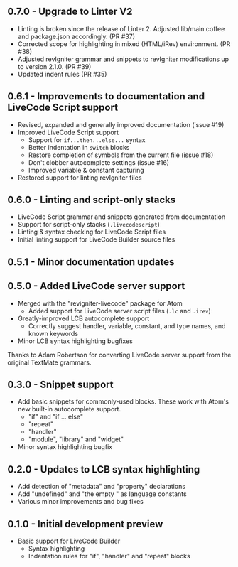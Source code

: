 ## 0.7.0 - Upgrade to Linter V2
* Linting is broken since the release of Linter 2. Adjusted
  lib/main.coffee and package.json accordingly. (PR #37)
* Corrected scope for highlighting in mixed (HTML/iRev)
  environment. (PR #38)
* Adjusted revIgniter grammar and snippets to revIgniter modifications
  up to version 2.1.0. (PR #39)
* Updated indent rules (PR #35)

## 0.6.1 - Improvements to documentation and LiveCode Script support
* Revised, expanded and generally improved documentation (issue #19)
* Improved LiveCode Script support
  * Support for `if...then...else...` syntax
  * Better indentation in `switch` blocks
  * Restore completion of symbols from the current file (issue #18)
  * Don't clobber autocomplete settings (issue #16)
  * Improved variable & constant capturing
* Restored support for linting revIgniter files

## 0.6.0 - Linting and script-only stacks
* LiveCode Script grammar and snippets generated from documentation
* Support for script-only stacks (`.livecodescript`)
* Linting & syntax checking for LiveCode Script files
* Initial linting support for LiveCode Builder source files

## 0.5.1 - Minor documentation updates

## 0.5.0 - Added LiveCode server support
* Merged with the "revigniter-livecode" package for Atom
  * Added support for LiveCode server script files (`.lc` and `.irev`)
* Greatly-improved LCB autocomplete support
  * Correctly suggest handler, variable, constant, and type names, and known
    keywords
* Minor LCB syntax highlighting bugfixes

Thanks to Adam Robertson for converting LiveCode server support from the
original TextMate grammars.

## 0.3.0 - Snippet support
* Add basic snippets for commonly-used blocks. These work with Atom's new
  built-in autocomplete support.
  * "if" and "if … else"
  * "repeat"
  * "handler"
  * "module", "library" and "widget"
* Minor syntax highlighting bugfix

## 0.2.0 - Updates to LCB syntax highlighting
* Add detection of "metadata" and "property" declarations
* Add "undefined" and "the empty <x>" as language constants
* Various minor improvements and bug fixes

## 0.1.0 - Initial development preview
* Basic support for LiveCode Builder
  * Syntax highlighting
  * Indentation rules for "if", "handler" and "repeat" blocks
